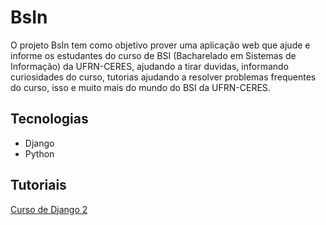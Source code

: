 # BsIn

O projeto BsIn tem como objetivo prover uma aplicação web que ajude e informe os estudantes do curso de BSI (Bacharelado em Sistemas de Informação) da UFRN-CERES, ajudando a tirar duvidas, informando curiosidades do curso, tutorias ajudando a resolver problemas frequentes do curso, isso e muito mais do mundo do BSI da UFRN-CERES.

## Tecnologias

- Django
- Python

## Tutoriais

[Curso de Django 2](https://www.youtube.com/watch?v=LZsjuSBW5YM&list=RDCMUCDoFiMhpOnLFq1uG4RL4xag&index=2)


